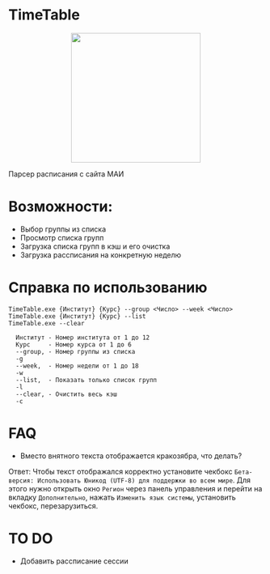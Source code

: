 # TimeTable
<p align="center">
<img width="256" height="256" src="https://i.ibb.co/hBq3MfS/2022-10-11-195636745.png">
<p align="center">

Парсер расписания с сайта МАИ

# Возможности:

- Выбор группы из списка
- Просмотр списка групп
- Загрузка списка групп в кэш и его очистка
- Загрузка рассписания на конкретную неделю

# Справка по использованию

```
TimeTable.exe {Институт} {Курс} --group <Число> --week <Число>
TimeTable.exe {Институт} {Курс} --list
TimeTable.exe --clear

  Институт - Номер института от 1 до 12
  Курс     - Номер курса от 1 до 6
  --group, - Номер группы из списка
  -g
  --week,  - Номер недели от 1 до 18
  -w
  --list,  - Показать только список групп
  -l
  --clear, - Очистить весь кэш
  -c
```

# FAQ

- Вместо внятного текста отображается кракозябра, что делать?

Ответ: Чтобы текст отображался корректно установите чекбокс `Бета-версия: Использовать Юникод (UTF-8) для поддержки во всем мире`. Для этого нужно открыть окно `Регион` через панель управления и перейти на вкладку `Дополнительно`, нажать `Изменить язык системы`, установить чекбокс, перезарузиться.

# TO DO

- Добавить рассписание сессии
